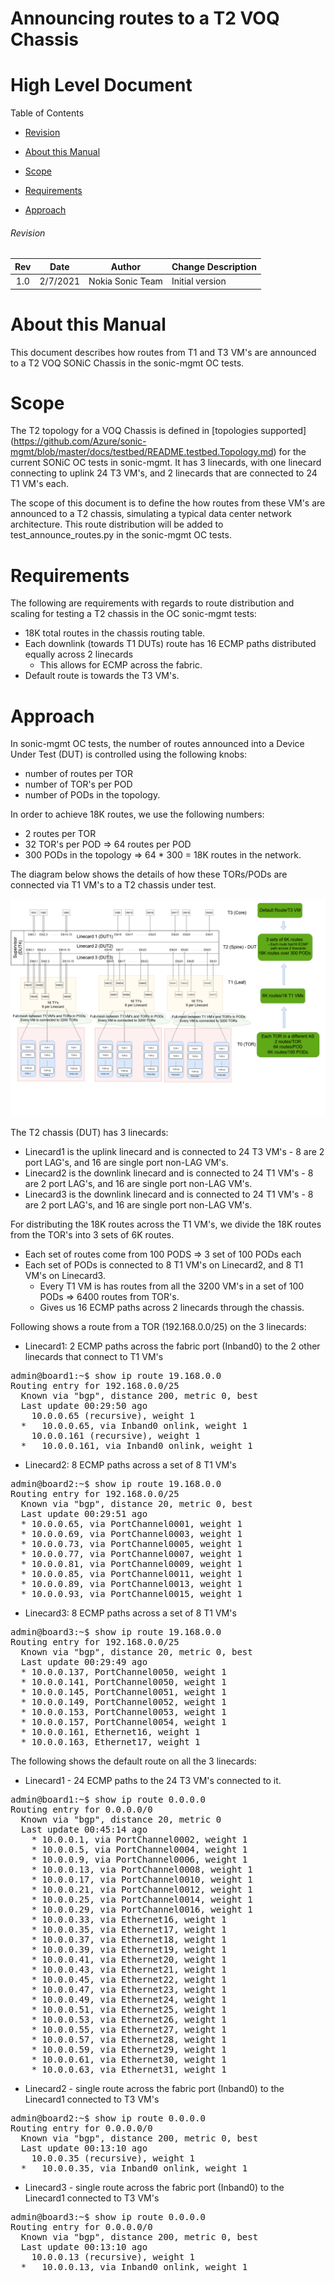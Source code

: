 # Announcing routes to a T2 VOQ Chassis
# High Level Document

Table of Contents

  - [Revision](#revision)

  - [About this Manual](#about-this-manual)

  - [Scope](#scope)

  - [Requirements](#requirements)
  
  - [Approach](#approach)


   
###### Revision
| Rev |     Date    |       Author                                                                       | Change Description                |
|:---:|:-----------:|:----------------------------------------------------------------------------------:|-----------------------------------|
| 1.0 | 2/7/2021    | Nokia Sonic Team                                                                   | Initial  version                  |


# About this Manual
This document describes how routes from T1 and T3 VM's are announced to a T2 VOQ SONiC Chassis in the sonic-mgmt OC tests.

# Scope
The T2 topology for a VOQ Chassis is defined in [topologies supported] (https://github.com/Azure/sonic-mgmt/blob/master/docs/testbed/README.testbed.Topology.md) for the current SONiC OC tests in sonic-mgmt. It has 3 linecards, with one linecard connecting to uplink 24 T3 VM's, and 2 linecards that are connected to 24 T1 VM's each. 

The scope of this document is to define the how routes from these VM's are announced to a T2 chassis, simulating a typical data center network architecture. This route distribution will be added to test_announce_routes.py in the sonic-mgmt OC tests.

# Requirements
The following are requirements with regards to route distribution and scaling for testing a T2 chassis in the OC sonic-mgmt tests:
- 18K total routes in the chassis routing table.
- Each downlink (towards T1 DUTs) route has 16 ECMP paths distributed equally across 2 linecards 
   - This allows for ECMP across the fabric.
- Default route is towards the T3 VM's.

# Approach
In sonic-mgmt OC tests, the number of routes announced into a Device Under Test (DUT) is controlled using the following knobs:
- number of routes per TOR
- number of TOR's per POD
- number of PODs in the topology.

In order to achieve 18K routes, we use the following numbers:
- 2 routes per TOR
- 32 TOR's per POD => 64 routes per POD
- 300 PODs in the topology => 64 * 300 = 18K routes in the network.

The diagram below shows the details of how these TORs/PODs are connected via T1 VM's to a T2 chassis under test. 

![](t2_fib.png)

The T2 chassis (DUT) has 3 linecards:
- Linecard1 is the uplink linecard and is connected to 24 T3 VM's - 8 are 2 port LAG's, and 16 are single port non-LAG VM's.
- Linecard2 is the downlink linecard and is connected to 24 T1 VM's - 8 are 2 port LAG's, and 16 are single port non-LAG VM's.
- Linecard3 is the downlink linecard and is connected to 24 T1 VM's - 8 are 2 port LAG's, and 16 are single port non-LAG VM's.

For distributing the 18K routes across the T1 VM's, we divide the 18K routes from the TOR's into 3 sets of 6K routes. 
 - Each set of routes come from 100 PODS => 3 set of 100 PODs each
 - Each set of PODs is connected to 8 T1 VM's on Linecard2, and 8 T1 VM's on Linecard3.
   - Every T1 VM is has routes from all the 3200 VM's in a set of 100 PODs => 6400 routes from TOR's.
   - Gives us 16 ECMP paths across 2 linecards through the chassis.

Following shows a route from a TOR (192.168.0.0/25) on the 3 linecards:
- Linecard1: 2 ECMP paths across the fabric port (Inband0) to the 2 other linecards that connect to T1 VM's
<pre>
admin@board1:~$ show ip route 19.168.0.0
Routing entry for 192.168.0.0/25
  Known via "bgp", distance 200, metric 0, best
  Last update 00:29:50 ago
    10.0.0.65 (recursive), weight 1
  *   10.0.0.65, via Inband0 onlink, weight 1
    10.0.0.161 (recursive), weight 1
  *   10.0.0.161, via Inband0 onlink, weight 1
</pre>

- Linecard2: 8 ECMP paths across a set of 8 T1 VM's
<pre>
admin@board2:~$ show ip route 19.168.0.0
Routing entry for 192.168.0.0/25
  Known via "bgp", distance 20, metric 0, best
  Last update 00:29:51 ago
  * 10.0.0.65, via PortChannel0001, weight 1
  * 10.0.0.69, via PortChannel0003, weight 1
  * 10.0.0.73, via PortChannel0005, weight 1
  * 10.0.0.77, via PortChannel0007, weight 1
  * 10.0.0.81, via PortChannel0009, weight 1
  * 10.0.0.85, via PortChannel0011, weight 1
  * 10.0.0.89, via PortChannel0013, weight 1
  * 10.0.0.93, via PortChannel0015, weight 1
</pre>
- Linecard3: 8 ECMP paths across a set of 8 T1 VM's
<pre>
admin@board3:~$ show ip route 19.168.0.0
Routing entry for 192.168.0.0/25
  Known via "bgp", distance 20, metric 0, best
  Last update 00:29:49 ago
  * 10.0.0.137, PortChannel0050, weight 1
  * 10.0.0.141, PortChannel0050, weight 1
  * 10.0.0.145, PortChannel0051, weight 1
  * 10.0.0.149, PortChannel0052, weight 1
  * 10.0.0.153, PortChannel0053, weight 1
  * 10.0.0.157, PortChannel0054, weight 1
  * 10.0.0.161, Ethernet16, weight 1
  * 10.0.0.163, Ethernet17, weight 1
</pre>


The following shows the default route on all the 3 linecards:
- Linecard1 - 24 ECMP paths to the 24 T3 VM's connected to it.
<pre>
admin@board1:~$ show ip route 0.0.0.0
Routing entry for 0.0.0.0/0
  Known via "bgp", distance 20, metric 0
  Last update 00:45:14 ago
    * 10.0.0.1, via PortChannel0002, weight 1
    * 10.0.0.5, via PortChannel0004, weight 1
    * 10.0.0.9, via PortChannel0006, weight 1
    * 10.0.0.13, via PortChannel0008, weight 1
    * 10.0.0.17, via PortChannel0010, weight 1
    * 10.0.0.21, via PortChannel0012, weight 1
    * 10.0.0.25, via PortChannel0014, weight 1
    * 10.0.0.29, via PortChannel0016, weight 1
    * 10.0.0.33, via Ethernet16, weight 1
    * 10.0.0.35, via Ethernet17, weight 1
    * 10.0.0.37, via Ethernet18, weight 1
    * 10.0.0.39, via Ethernet19, weight 1
    * 10.0.0.41, via Ethernet20, weight 1
    * 10.0.0.43, via Ethernet21, weight 1
    * 10.0.0.45, via Ethernet22, weight 1
    * 10.0.0.47, via Ethernet23, weight 1
    * 10.0.0.49, via Ethernet24, weight 1
    * 10.0.0.51, via Ethernet25, weight 1
    * 10.0.0.53, via Ethernet26, weight 1
    * 10.0.0.55, via Ethernet27, weight 1
    * 10.0.0.57, via Ethernet28, weight 1
    * 10.0.0.59, via Ethernet29, weight 1
    * 10.0.0.61, via Ethernet30, weight 1
    * 10.0.0.63, via Ethernet31, weight 1
</pre>

- Linecard2 - single route across the fabric port (Inband0) to the Linecard1 connected to T3 VM's
<pre>
admin@board2:~$ show ip route 0.0.0.0
Routing entry for 0.0.0.0/0
  Known via "bgp", distance 200, metric 0, best
  Last update 00:13:10 ago
    10.0.0.35 (recursive), weight 1
  *   10.0.0.35, via Inband0 onlink, weight 1
</pre>

- Linecard3 - single route across the fabric port (Inband0) to the Linecard1 connected to T3 VM's
<pre>
admin@board3:~$ show ip route 0.0.0.0
Routing entry for 0.0.0.0/0
  Known via "bgp", distance 200, metric 0, best
  Last update 00:13:10 ago
    10.0.0.13 (recursive), weight 1
  *   10.0.0.13, via Inband0 onlink, weight 1
</pre>




